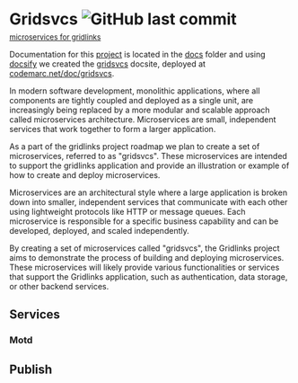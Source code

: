 # Gridsvcs  ![GitHub last commit](https://img.shields.io/github/last-commit/codemarc/gridsvcs)
<div  style="margin-top:-12px"><font size="2"><a href="https://codemarc.net/doc/gridlinks">microservices for gridlinks</a><br/></font></div>

Documentation for this [project] is located in the [docs] folder and using [docsify] we created the [gridsvcs][docsite] docsite, deployed at [codemarc.net/doc/gridsvcs][docsite].

In modern software development, monolithic applications, where all components are tightly coupled and deployed as a single unit, are increasingly being replaced by a more modular and scalable approach called microservices architecture. Microservices are small, independent services that work together to form a larger application.

As a part of the gridlinks project roadmap we plan to create a set of microservices, referred to as "gridsvcs". These microservices are intended to support the gridlinks application and provide an illustration or example of how to create and deploy microservices.

Microservices are an architectural style where a large application is broken down into smaller, independent services that communicate with each other using lightweight protocols like HTTP or message queues. Each microservice is responsible for a specific business capability and can be developed, deployed, and scaled independently.

By creating a set of microservices called "gridsvcs", the Gridlinks project aims to demonstrate the process of building and deploying microservices. These microservices will likely provide various functionalities or services that support the Gridlinks application, such as authentication, data storage, or other backend services.


## Services

### Motd

## Publish

<!--
---
[Back «](#Gridsvcs)  __Services__  [» Next](publish)
 -->

<!-- Engage Cloaking Device -->
[project]: https://github.com/codemarc/gridsvcs
[docs]: https://github.com/codemarc/gridsvcs/tree/master/doc
[docsite]: https://codemarc.net/doc/gridsvcs
[docsify]: https://docsify.js.org/#/



